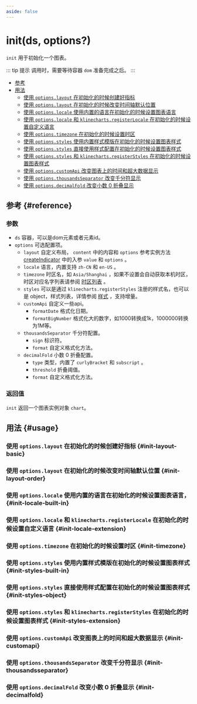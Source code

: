 ```yaml
---
aside: false
---
```


# init(ds, options?)
`init` 用于初始化一个图表。

<!--@include: @/@views/api/chart/init/api.md-->

::: tip 提示
调用时，需要等待容器 `dom` 准备完成之后。
:::

- [参考](#reference)
- [用法](#usage)
  - [使用 `options.layout` 在初始化的时候创建好指标](#init-layout-basic)
  - [使用 `options.layout` 在初始化的时候改变时间轴默认位置](#init-layout-order)
  - [使用 `options.locale` 使用内置的语言在初始化的时候设置图表语言](#init-locale-built-in)
  - [使用 `options.locale` 和 `klinecharts.registerLocale` 在初始化的时候设置自定义语言](#init-locale-extension)
  - [使用 `options.timezone` 在初始化的时候设置时区](#init-timezone)
  - [使用 `options.styles` 使用内置样式模版在初始化的时候设置图表样式](#init-styles-built-in)
  - [使用 `options.styles` 直接使用样式配置在初始化的时候设置图表样式](#init-styles-object)
  - [使用 `options.styles` 和 `klinecharts.registerStyles` 在初始化的时候设置图表样式](#init-styles-extension)
  - [使用 `options.customApi` 改变图表上的时间和超大数据显示](#init-customapi)
  - [使用 `options.thousandsSeparator` 改变千分符显示](#init-thousandsseparator)
  - [使用 `options.decimalFold` 改变小数 0 折叠显示](#init-decimalfold)

## 参考 {#reference}
<!--@include: @/@views/api/chart/init/reference.md-->

### 参数
- `ds` 容器，可以是dom元素或者元素id。
- `options` 可选配置项。
  - `layout` 自定义布局， `content` 中的内容和 `options` 参考实例方法 [createIndicator](./instance-api#createindicator-value-isstack-paneoptions-callback) 中的入参 `value` 和 `options` 。
  - `locale` 语言，内置支持 `zh-CN` 和 `en-US` 。
  - `timezone` 时区名，如 `Asia/Shanghai` ，如果不设置会自动获取本机时区，时区对应名字列表请参阅 [时区列表](https://en.wikipedia.org/wiki/List_of_tz_database_time_zones#List) 。
  - `styles` 可以是通过 `klinecharts.registerStyles` 注册的样式名，也可以是 object，样式列表，详情参阅 [样式](./styles.md) ，支持增量。
  - `customApi` 自定义一些api。
    - `formatDate` 格式化日期。
    - `formatBigNumber` 格式化大的数字，如1000转换成1k，1000000转换为1M等。
  - `thousandsSeparator` 千分符配置。
    - `sign` 标识符。
    - `format` 自定义格式化方法。
  - `decimalFold` 小数 0 折叠配置。
    - `type` 类型，内置了 `curlyBracket` 和 `subscript` 。
    - `threshold` 折叠阈值。
    - `format` 自定义格式化方法。

### 返回值
`init` 返回一个图表实例对象 `chart`。

<script setup>
import InitOptionsLayoutBasic from '../../@views/api/samples/init-options-layout-basic/index.vue'
import InitOptionsLayoutOrder from '../../@views/api/samples/init-options-layout-order/index.vue'
import InitOptionsLocaleBuiltIn from '../../@views/api/samples/init-options-locale-built-in/index.vue'
import InitOptionsLocaleExtension from '../../@views/api/samples/init-options-locale-extension/index.vue'
import InitOptionsTimezone from '../../@views/api/samples/init-options-timezone/index.vue'
import InitOptionsStylesBuiltIn from '../../@views/api/samples/init-options-styles-built-in/index.vue'
import InitOptionsStylesObject from '../../@views/api/samples/init-options-styles-object/index.vue'
import InitOptionsStylesExtension from '../../@views/api/samples/init-options-styles-extension/index.vue'
import InitOptionsCustomApi from '../../@views/api/samples/init-options-customapi/index.vue'
import InitOptionsThousandsSeparator from '../../@views/api/samples/init-options-thousandsseparator/index.vue'
import InitOptionsDecimalFold from '../../@views/api/samples/init-options-decimalfold/index.vue'
</script>

## 用法 {#usage}
### 使用 `options.layout` 在初始化的时候创建好指标 {#init-layout-basic}
<InitOptionsLayoutBasic />

### 使用 `options.layout` 在初始化的时候改变时间轴默认位置 {#init-layout-order}
<InitOptionsLayoutOrder />

### 使用 `options.locale` 使用内置的语言在初始化的时候设置图表语言， {#init-locale-built-in}
<InitOptionsLocaleBuiltIn />

### 使用 `options.locale` 和 `klinecharts.registerLocale` 在初始化的时候设置自定义语言 {#init-locale-extension}
<InitOptionsLocaleExtension />

### 使用 `options.timezone` 在初始化的时候设置时区 {#init-timezone}
<InitOptionsTimezone />

### 使用 `options.styles` 使用内置样式模版在初始化的时候设置图表样式 {#init-styles-built-in}
<InitOptionsStylesBuiltIn />

### 使用 `options.styles` 直接使用样式配置在初始化的时候设置图表样式 {#init-styles-object}
<InitOptionsStylesObject />

### 使用 `options.styles` 和 `klinecharts.registerStyles` 在初始化的时候设置图表样式 {#init-styles-extension}
<InitOptionsStylesExtension />

### 使用 `options.customApi` 改变图表上的时间和超大数据显示 {#init-customapi}
<InitOptionsCustomApi />

### 使用 `options.thousandsSeparator` 改变千分符显示 {#init-thousandsseparator}
<InitOptionsThousandsSeparator />

### 使用 `options.decimalFold` 改变小数 0 折叠显示 {#init-decimalfold}
<InitOptionsDecimalFold />


